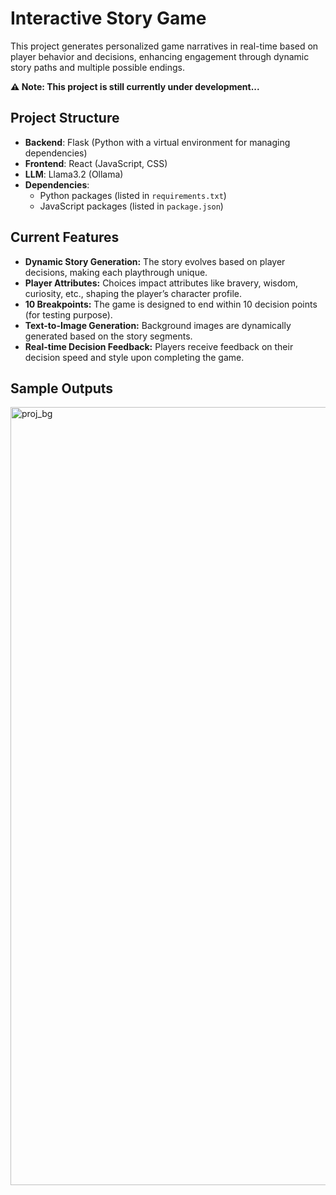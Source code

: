 # Interactive Story Game

This project generates personalized game narratives in real-time based on player behavior and decisions, enhancing engagement through dynamic story paths and multiple possible endings.

**⚠️ Note: This project is still currently under development...**

## Project Structure

- **Backend**: Flask (Python with a virtual environment for managing dependencies)
- **Frontend**: React (JavaScript, CSS)
- **LLM**: Llama3.2 (Ollama)
- **Dependencies**:
  - Python packages (listed in `requirements.txt`)
  - JavaScript packages (listed in `package.json`)

## Current Features

- **Dynamic Story Generation:** The story evolves based on player decisions, making each playthrough unique.
- **Player Attributes:** Choices impact attributes like bravery, wisdom, curiosity, etc., shaping the player’s character profile.
- **10 Breakpoints:** The game is designed to end within 10 decision points (for testing purpose).
- **Text-to-Image Generation:** Background images are dynamically generated based on the story segments.
- **Real-time Decision Feedback:** Players receive feedback on their decision speed and style upon completing the game.

## Sample Outputs
<img width="1245" alt="proj_bg" src="https://github.com/user-attachments/assets/77c004d5-1fbe-4177-952d-cf915115ce79">

